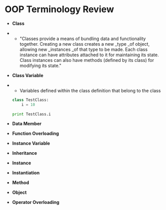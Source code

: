 # OOP Terminology Review

* **Class**
* * "Classes provide a means of bundling data and functionality together. Creating a new class creates a new
    _type _of object, allowing new _instances _of that type to be made. Each class instance can have attributes attached to it for maintaining its state. Class instances can also have methods \(defined by its class\) for modifying its state."
* **Class Variable**
* * Variables defined within the class definition that belong to the class

  ```py
  class TestClass:
      i = 10
    
  print TestClass.i
  ```
* **Data Member**
* **Function Overloading**
* **Instance Variable**
* **Inheritance**
* **Instance**
* **Instantiation**
* **Method**
* **Object**
* **Operator Overloading**



